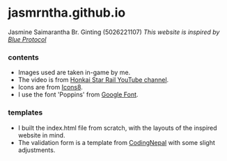# jasmrntha.github.io
Jasmine Saimarantha Br. Ginting (5026221107)
_This website is inspired by [Blue Protocol](https://www.playblueprotocol.com/en-gb#ags-MediaPopup)_
### contents
- Images used are taken in-game by me.
- The video is from [Honkai Star Rail YouTube channel](https://www.youtube.com/watch?v=XPYqvSRWkx4).
- Icons are from [Icons8](https://icons8.com/icons).
- I use the font 'Poppins' from [Google Font](https://fonts.google.com/specimen/Poppins?query=poppins).
### templates
- I built the index.html file from scratch, with the layouts of the inspired website in mind.
- The validation form is a template from [CodingNepal](https://www.codingnepalweb.com/login-form-with-floating-label-animation/) with some slight adjustments.
